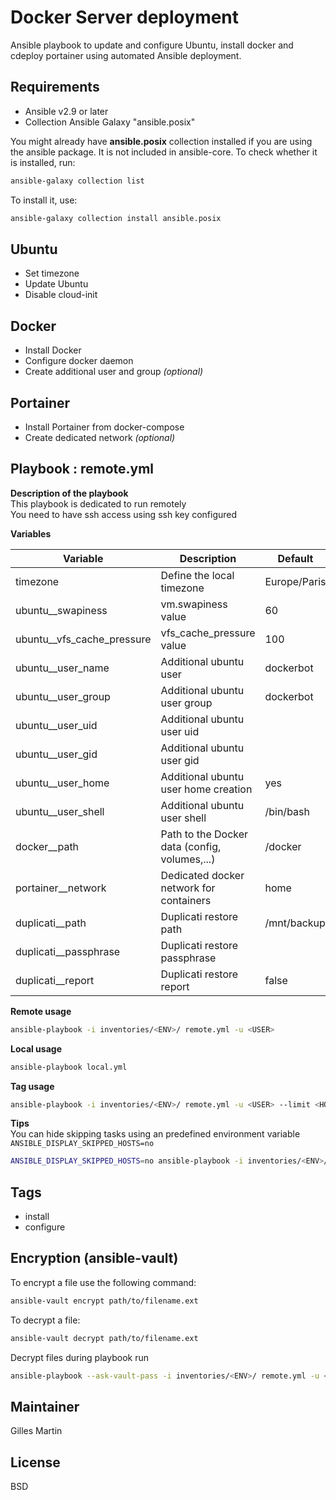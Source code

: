 Docker Server deployment
======================

Ansible playbook to update and configure Ubuntu, install docker and cdeploy portainer using automated Ansible deployment.

Requirements
-------------
* Ansible v2.9 or later  
* Collection Ansible Galaxy "ansible.posix"  

You might already have **ansible.posix** collection installed if you are using the ansible package. It is not included in ansible-core. To check whether it is installed, run:
```bash
ansible-galaxy collection list
```

To install it, use: 
```bash
ansible-galaxy collection install ansible.posix
```

Ubuntu
-------------
* Set timezone  
* Update Ubuntu  
* Disable cloud-init  

Docker
-------------
* Install Docker
* Configure docker daemon
* Create additional user and group *(optional)*

Portainer
-------------
* Install Portainer from docker-compose
* Create dedicated network *(optional)*

Playbook : remote.yml 
--------------
**Description of the playbook**  
This playbook is dedicated to run remotely  
You need to have ssh access using ssh key configured

**Variables**  

| Variable | Description | Default |  
|---|---|---|  
| timezone  | Define the local timezone | Europe/Paris |  
| ubuntu__swapiness | vm.swapiness value | 60 |  
| ubuntu__vfs_cache_pressure | vfs_cache_pressure value | 100 |  
| ubuntu__user_name | Additional ubuntu user | dockerbot |  
| ubuntu__user_group | Additional ubuntu user group | dockerbot |  
| ubuntu__user_uid | Additional ubuntu user uid |  |  
| ubuntu__user_gid | Additional ubuntu user gid |  |  
| ubuntu__user_home | Additional ubuntu user home creation | yes |  
| ubuntu__user_shell | Additional ubuntu user shell | /bin/bash |  
| docker__path | Path to the Docker data (config, volumes,...) | /docker |  
| portainer__network | Dedicated docker network for containers | home |  
| duplicati__path | Duplicati restore path | /mnt/backup |  
| duplicati__passphrase | Duplicati restore passphrase |  |  
| duplicati__report | Duplicati restore report | false |  

**Remote usage**  
```bash
ansible-playbook -i inventories/<ENV>/ remote.yml -u <USER>
```
**Local usage**  
```bash
ansible-playbook local.yml
```
**Tag usage** 
```bash
ansible-playbook -i inventories/<ENV>/ remote.yml -u <USER> --limit <HOST> --tags <CONFIG_TAG>
```

**Tips**  
You can hide skipping tasks using an predefined environment variable `ANSIBLE_DISPLAY_SKIPPED_HOSTS=no`
```bash
ANSIBLE_DISPLAY_SKIPPED_HOSTS=no ansible-playbook -i inventories/<ENV>/ remote.yml -u <USER>
```


Tags
----------------
- install
- configure


Encryption (ansible-vault)
--------------
To encrypt a file use the following command:
```bash
ansible-vault encrypt path/to/filename.ext
```

To decrypt a file:
```bash
ansible-vault decrypt path/to/filename.ext
```

Decrypt files during playbook run
```bash
ansible-playbook --ask-vault-pass -i inventories/<ENV>/ remote.yml -u <USER>
```

Maintainer
----------
Gilles Martin  


License
-------
BSD

